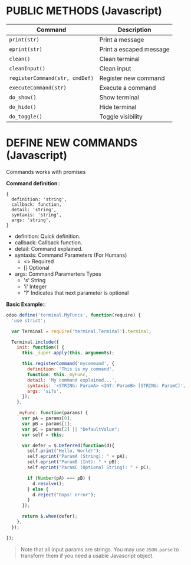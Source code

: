 PUBLIC METHODS (Javascript)
===========================

| Command | Description |
| ------- | ----------- |
| `print(str)` | Print a message |
| `eprint(str)` | Print a escaped message |
| `clean()` | Clean terminal |
| `cleanInput()` | Clean input |
| `registerCommand(str, cmdDef)` | Register new command |
| `executeCommand(str)` | Execute a command |
| `do_show()` | Show terminal |
| `do_hide()` | Hide terminal |
| `do_toggle()` | Toggle visibility |

DEFINE NEW COMMANDS (Javascript)
================================
Commands works with promises

**Command definition**::

  ```
  {
    definition: 'string',
    callback: function,
    detail: 'string',
    syntaxis: 'string',
    args: 'string',
  }
  ```

* definition: Quick definition.
* callback: Callback function.
* detail: Command explained.
* syntaxis: Command Parameters (For Humans)
  * <> Required
  * [] Optional
* args: Command Paramerters Types
  * 's' String
  * 'i' Integer
  * '?' Indicates that next parameter is optional

**Basic Example**::
  ```javascript
  odoo.define('terminal.MyFuncs', function(require) {
    'use strict';

    var Terminal = require('terminal.Terminal').terminal;

    Terminal.include({
      init: function() {
        this._super.apply(this, arguments);

        this.registerCommand('mycommand', {
          definition: 'This is my command',
          function: this._myFunc,
          detail: 'My command explained...',
          syntaxis: '<STRING: ParamA> <INT: ParamB> [STRING: ParamC]',
          args: 'si?s',
        });
      },

      _myFunc: function(params) {
        var pA = params[0];
        var pB = params[1];
        var pC = params[2] || "DefaultValue";
        var self = this;

        var defer = $.Deferred(function(d){
          self.print("Hello, World!");
          self.eprint("ParamA (String): " + pA);
          self.eprint("ParamB (Int): " + pB);
          self.eprint("ParamC (Optional String): " + pC);

          if (Number(pA) === pB) {
            d.resolve();
          } else {
            d.reject("Oops! error");
          }
        });

        return $.when(defer);
      },
    });

  });
  ```

> Note that all input params are strings. You may use ```JSON.parse``` to transform them if you need a usable Javascript object.
